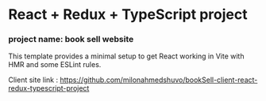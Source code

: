 # React + Redux + TypeScript project
### project name: book sell website

This template provides a minimal setup to get React working in Vite with HMR and some ESLint rules.

Client site link : https://github.com/milonahmedshuvo/bookSell-client-react-redux-typescript-project

